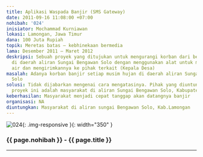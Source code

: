 ```yaml
---
title: Aplikasi Waspada Banjir (SMS Gateway)
date: 2011-09-16 11:08:00 +07:00
nohibah: '024'
inisiator: Mochammad Kurniawan
lokasi: Lamongan, Jawa Timur
dana: 100 Juta Rupiah
topik: Meretas batas – kebhinekaan bermedia
lama: Desember 2011 – Maret 2012
deskripsi: Sebuah proyek yang ditujukan untuk mengurangi korban dari bencana banjir
  di daerah aliran Sungai Bengawan Solo dengan menggunakan alat untuk mendeteksi ketinggian
  air dan mengirimkannya ke pihak terkait (Kepala Desa)
masalah: Adanya korban banjir setiap musim hujan di daerah aliran Sungai Bengawan
  Solo
solusi: Tidak dijabarkan mengenai cara mengatasinya. Pihak yang diuntungkan melalui
  proyek ini adalah masyarakat di aliran Sungai Bengawan Solo, Kabupaten Lamongan
keberhasilan: Masyarakat menjadi cepat tanggap akan datangnya banjir
organisasi: NA
diuntungkan: Masyarakat di aliran sungai Bengawan Solo, Kab.Lamongan
---
```


![024](/static/img/hibahcmb/024.png){: .img-responsive }{: width="350" }

### {{ page.nohibah }} - {{ page.title }}

---
